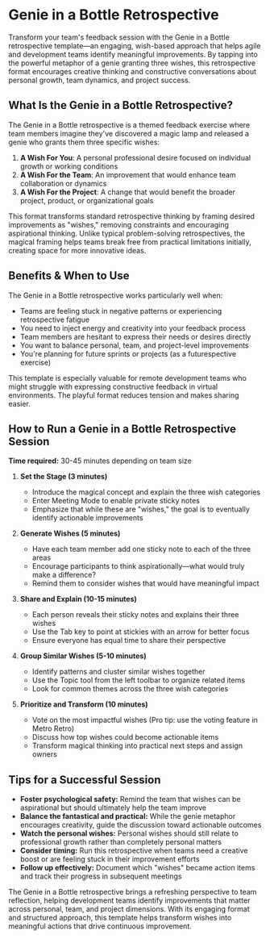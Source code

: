 # Genie in a Bottle Retrospective

Transform your team's feedback session with the Genie in a Bottle retrospective template—an engaging, wish-based approach that helps agile and development teams identify meaningful improvements. By tapping into the powerful metaphor of a genie granting three wishes, this retrospective format encourages creative thinking and constructive conversations about personal growth, team dynamics, and project success.

## What Is the Genie in a Bottle Retrospective?

The Genie in a Bottle retrospective is a themed feedback exercise where team members imagine they've discovered a magic lamp and released a genie who grants them three specific wishes:

1. **A Wish For You**: A personal professional desire focused on individual growth or working conditions
2. **A Wish For the Team**: An improvement that would enhance team collaboration or dynamics
3. **A Wish For the Project**: A change that would benefit the broader project, product, or organizational goals

This format transforms standard retrospective thinking by framing desired improvements as "wishes," removing constraints and encouraging aspirational thinking. Unlike typical problem-solving retrospectives, the magical framing helps teams break free from practical limitations initially, creating space for more innovative ideas.

## Benefits & When to Use

The Genie in a Bottle retrospective works particularly well when:

- Teams are feeling stuck in negative patterns or experiencing retrospective fatigue
- You need to inject energy and creativity into your feedback process
- Team members are hesitant to express their needs or desires directly
- You want to balance personal, team, and project-level improvements
- You're planning for future sprints or projects (as a futurespective exercise)

This template is especially valuable for remote development teams who might struggle with expressing constructive feedback in virtual environments. The playful format reduces tension and makes sharing easier.

## How to Run a Genie in a Bottle Retrospective Session

**Time required:** 30-45 minutes depending on team size

1. **Set the Stage (3 minutes)**
   - Introduce the magical concept and explain the three wish categories
   - Enter Meeting Mode to enable private sticky notes
   - Emphasize that while these are "wishes," the goal is to eventually identify actionable improvements

2. **Generate Wishes (5 minutes)**
   - Have each team member add one sticky note to each of the three areas
   - Encourage participants to think aspirationally—what would truly make a difference?
   - Remind them to consider wishes that would have meaningful impact

3. **Share and Explain (10-15 minutes)**
   - Each person reveals their sticky notes and explains their three wishes
   - Use the Tab key to point at stickies with an arrow for better focus
   - Ensure everyone has equal time to share their perspective

4. **Group Similar Wishes (5-10 minutes)**
   - Identify patterns and cluster similar wishes together
   - Use the Topic tool from the left toolbar to organize related items
   - Look for common themes across the three wish categories

5. **Prioritize and Transform (10 minutes)**
   - Vote on the most impactful wishes (Pro tip: use the voting feature in Metro Retro)
   - Discuss how top wishes could become actionable items
   - Transform magical thinking into practical next steps and assign owners

## Tips for a Successful Session

- **Foster psychological safety:** Remind the team that wishes can be aspirational but should ultimately help the team improve
- **Balance the fantastical and practical:** While the genie metaphor encourages creativity, guide the discussion toward actionable outcomes
- **Watch the personal wishes:** Personal wishes should still relate to professional growth rather than completely personal matters
- **Consider timing:** Run this retrospective when teams need a creative boost or are feeling stuck in their improvement efforts
- **Follow up effectively:** Document which "wishes" became action items and track their progress in subsequent meetings

The Genie in a Bottle retrospective brings a refreshing perspective to team reflection, helping development teams identify improvements that matter across personal, team, and project dimensions. With its engaging format and structured approach, this template helps transform wishes into meaningful actions that drive continuous improvement.